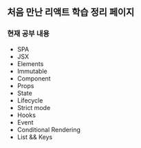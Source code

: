 ## 처음 만난 리액트 학습 정리 페이지
### 현재 공부 내용
- SPA
- JSX
- Elements
- Immutable
- Component
- Props
- State
- Lifecycle
- Strict mode
- Hooks
- Event
- Conditional Rendering
- List && Keys